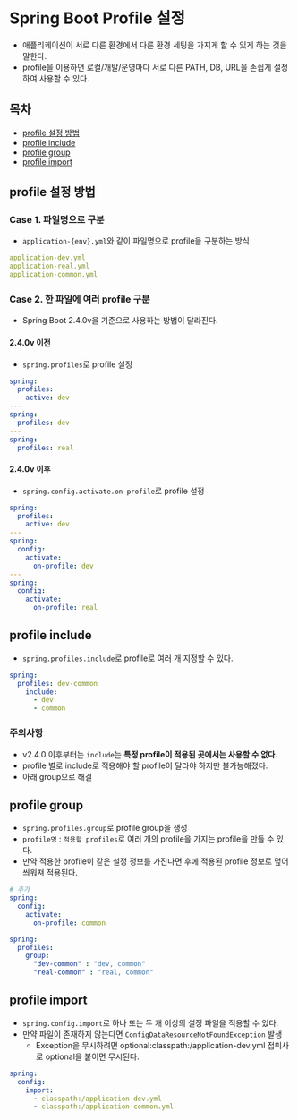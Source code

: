 # Spring Boot Profile 설정

- 애플리케이션이 서로 다른 환경에서 다른 환경 세팅을 가지게 할 수 있게 하는 것을 말한다.
- profile을 이용하면 로컬/개발/운영마다 서로 다른 PATH, DB, URL을 손쉽게 설정하여 사용할 수 있다.

## 목차

- [profile 설정 방법](#profile-설정-방법)
- [profile include](#profile-include)
- [profile group](#profile-group)
- [profile import](#profile-import)

## profile 설정 방법

### Case 1. 파일명으로 구분

- `application-{env}.yml`와 같이 파일명으로 profile을 구분하는 방식

```yml
application-dev.yml
application-real.yml
application-common.yml
```

### Case 2. 한 파일에 여러 profile 구분

- Spring Boot 2.4.0v을 기준으로 사용하는 방법이 달라진다.

#### 2.4.0v 이전

- `spring.profiles`로 profile 설정

```yml
spring:
  profiles:
    active: dev
---
spring:
  profiles: dev
---
spring:
  profiles: real
```

#### 2.4.0v 이후

- `spring.config.activate.on-profile`로 profile 설정

```yml
spring:
  profiles:
    active: dev
---
spring:
  config:
    activate:
      on-profile: dev
---
spring:
  config:
    activate:
      on-profile: real
```

## profile include

- `spring.profiles.include`로 profile로 여러 개 지정할 수 있다.

```yml
spring:
  profiles: dev-common
    include:
      - dev
      - common
```

### 주의사항

- v2.4.0 이후부터는 `include`는 **특정 profile이 적용된 곳에서는 사용할 수 없다.**
- profile 별로 include로 적용해야 할 profile이 달라야 하지만 불가능해졌다.
- 아래 group으로 해결 

## profile group

- `spring.profiles.group`로 profile group을 생성
- `profile명` : `적용할 profiles`로 여러 개의 profile을 가지는 profile을 만들 수 있다.
- 만약 적용한 profile이 같은 설정 정보를 가진다면 후에 적용된 profile 정보로 덮어 씌워져 적용된다.

```yml
# 추가
spring:
  config:
    activate:
      on-profile: common

spring:
  profiles:
    group:
      "dev-common" : "dev, common"
      "real-common" : "real, common"

```

## profile import

- `spring.config.import`로 하나 또는 두 개 이상의 설정 파일을 적용할 수 있다.
- 만약 파일이 존재하지 않는다면 `ConfigDataResourceNotFoundException` 발생
    - Exception을 무시하려면 optional:classpath:/application-dev.yml 접미사로 optional을 붙이면 무시된다.


```yml
spring:
  config:
    import:
      - classpath:/application-dev.yml
      - classpath:/application-common.yml
```